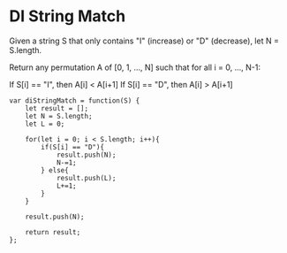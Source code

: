 # DI String Match

Given a string S that only contains "I" (increase) or "D" (decrease), let N = S.length.

Return any permutation A of [0, 1, ..., N] such that for all i = 0, ..., N-1:

If S[i] == "I", then A[i] < A[i+1]
If S[i] == "D", then A[i] > A[i+1]

```
var diStringMatch = function(S) {
    let result = [];
    let N = S.length;
    let L = 0;

    for(let i = 0; i < S.length; i++){
        if(S[i] == "D"){
            result.push(N);
            N-=1;
        } else{
            result.push(L);
            L+=1;
        }
    }

    result.push(N);

    return result;
};
```
